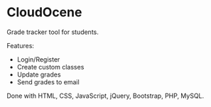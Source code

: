 # CloudOcene

Grade tracker tool for students. 

Features:
- Login/Register
- Create custom classes
- Update grades
- Send grades to email

Done with HTML, CSS, JavaScript, jQuery, Bootstrap, PHP, MySQL.
